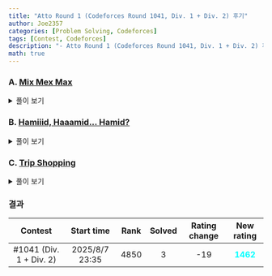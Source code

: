 ```yaml
---
title: "Atto Round 1 (Codeforces Round 1041, Div. 1 + Div. 2) 후기"
author: Joe2357
categories: [Problem Solving, Codeforces]
tags: [Contest, Codeforces]
description: "- Atto Round 1 (Codeforces Round 1041, Div. 1 + Div. 2) 후기"
math: true
---
```






### A. [Mix Mex Max](https://codeforces.com/contest/2127/problem/A)

<details markdown="1"><summary>풀이 보기</summary>
#### 풀이
조건을 나누어 하나씩 생각해보자.

- $0$이 배열 안에 존재한다 : $MIN = 0$이 된다. 즉 $MEX = MAX$
  - case work를 해보면 알겠지만, $MEX$와 $MAX$는 같을 수 없다. 즉 <u>$0$이 배열에 있다면 불가능한 경우</u>
  - 결국 $0$이 없기 때문에 항상 $MEX=0$이 된다. 즉 $MAX = MIN$이어야 한다

결론적으로, $MAX=MIN$이기 위해서는 **배열에 모두 $0$이 아닌 같은 수**로만 채워져있어야 한다!

#### 코드

```c
#include <stdio.h>

int main() {
    int T;
    if (scanf("%d", &T) != 1) return 0;
    while (T--) {
        int n;
        scanf("%d", &n);
        int v = -1;
        int ok = 1;
        for (int i = 0; i < n; i++) {
            int a;
            scanf("%d", &a);
            if (a != -1) {
                if (a == 0) {
                    ok = 0;
                } else if (v == -1) {
                    v = a;
                } else if (a != v) {
                    ok = 0;
                }
            }
        }
        puts(ok ? "YES" : "NO");
    }
    return 0;
}

```

</details>

### B. [Hamiiid, Haaamid... Hamid?](https://codeforces.com/contest/2127/problem/B)

<details markdown="1"><summary>풀이 보기</summary>
#### 풀이

Hamid는 항상 **같은 방향으로만 진행**하는게 이득이다. Mani는 그럼 Hamid를 최대한 막으려고 한다.

Hamid의 입장에서 생각해보자. 왼쪽에 벽 3개, 오른쪽에 벽 1개가 있다면 오른쪽으로 이동하는 것이 최선일 것이다. 그렇다면 Mani는 오른쪽에 벽을 설치하는 것이 최선의 전략이 된다.

Mani가 벽을 먼저 설치한다는 것을 생각하자. 벽이 설치된 후 Hamid가 최선의 선택을 하게 된다. 이 때 최선의 선택은 **도착지점에 더 가까운 방향**이 될 것이다. 벽을 제외하고 더 가까운 쪽을 선택하는 이유는, 이후부터 Mani가 그 방향으로 계속 벽을 설치할 수 있기 때문에, 걸리는 시간이 거리와 같아지기 때문이다.

하지만, Mani가 벽을 처음에 하나만 설치할 수 있기 때문에, 처음 단계에서는 Hamid가 왼쪽 또는 오른쪽으로 <u>벽이 없는 곳까지 이동 가능</u>하다는 점이다. 이정도 고려해서 개수를 세면 답을 얻을 수 있다.

#### 코드

```c
#include <stdio.h>

#define MAX_IDX (int)(2e5 + 1)
const int NONE = -1;

char grid[MAX_IDX + 1];
int n;
int x;

const int WALL = '#';
const int EMPTY = '.';

#define min(a, b) (((a) > (b)) ? (b) : (a))
#define max(a, b) (((a) > (b)) ? (a) : (b))

int main() {
    int t;
    scanf("%d", &t);

    while (t--) {
        scanf("%d %d", &n, &x);
        --x;
        scanf("%s", grid);

        // left
        int first_left = -1;
        int left_empty = 0;
        for (int i = 0; i < x; ++i) {
            if (grid[i] == WALL) {
                first_left = i;
            } else {
                ++left_empty;
            }
        }

        // right
        int first_right = n;
        int right_empty = 0;
        for (int i = n - 1; i > x; --i) {
            if (grid[i] == WALL) {
                first_right = i;
            } else {
                ++right_empty;
            }
        }

        // first case
        if (first_left == NONE && first_right == NONE) {
            printf("1\n");
        } else {
            int left_ret = 1;
            int right_ret = 1;

            // left place
            if (left_empty > 0) {
                left_ret = min(x, (n - first_right)) + 1;
            } else {
                left_ret = min(x, (n - x - 1)) + 1;
            }

            // right place
            if (right_empty > 0) {
                right_ret = min(first_left + 1, (n - x - 1)) + 1;
            } else {
                right_ret = min(x, (n - x - 1)) + 1;
            }

            // cmp
            int ret = max(left_ret, right_ret);
            printf("%d\n", ret);
        }
    }
    return 0;
}
```

</details>

### C. [Trip Shopping](https://codeforces.com/contest/2127/problem/C)

<details markdown="1"><summary>풀이 보기</summary>
#### 풀이

두 배열 $a, b$가 있을 때, 선택한 인덱스 $i, j$에 대해서 4개의 값을 임의배치하여 각 플레이어들이 원하는 결과를 얻도록 하는 문제이다. 우리는 Ali의 관점이며, 점수 $v$를 최소화하는 것이 목표이다.

Bahamin의 목표가 선택된 인덱스에 대해 $v$의 최대화이다. 이 때 Bahamin은 목표를 위해 배열을 변경하거나 가만히 둘 수도 있다. 이 때 $v$는 항상 커지거나 같다. <u>작아지지 않는다</u>.

Ali의 입장에서 생각해보자. 인덱스를 선택한다는 것은 $v$가 커지는 위험을 항상 동반하는 꼴이다. 이 과정을 총 $k$번 진행해야한다. 어떤 방법이 Ali의 입장에서 최선의 인덱스 선택일까? 정답은 **$v$의 증가를 최소화하는 인덱스를 계속 선택**하는 것이다. Bahamin은 $v$를 최대화하도록 배열을 변경할 것이지만, 이후부터는 계속 배열을 그대로 두어야 한다. 이미 최적의 상황으로 맞춰두었기 때문. 즉, <u>$k$번의 라운드를 진행하는 것이 의미가 없다!</u>

결국 Ali가 "$v$가 증가를 최소로 하는" 인덱스 $i, j$를 찾는 과정 1번만 필요하다는 것이다. 다만 수의 범위 때문에 완전탐색으로는 찾을 수 없다. 여기서 찾은 방법이 $a+b$가 제일 작은 친구들 위주로 선택하는 것. 그러면 같은 순서더라도 숫자들이 작은 애들이 더 유리하다는 것은 자명하다. 여기서 $v$의 증가량을 계산하고, 그들 중 제일 작은 인덱스를 추려내면 된다.

#### 코드

```c
#include <stdio.h>
#include <stdlib.h>

typedef long long ll;

#define MAX_IDX (int)(2e5)
const ll INF = (ll)987654321987654321;

ll a[MAX_IDX];
ll b[MAX_IDX];
ll vpair[MAX_IDX];
int n, k;

ll absll(ll x) {
    return (x < 0) ? -x : x;
}

typedef struct {
    ll a, b;
    ll vdiff;
} Pair;

Pair p[MAX_IDX];

ll read_input() {
    ll v = 0;
    scanf("%d %d", &n, &k);
    for (int i = 0; i < n; ++i)
        scanf("%lld", &a[i]);
    for (int i = 0; i < n; ++i) {
        scanf("%lld", &b[i]);
        vpair[i] = absll(a[i] - b[i]);
        v += vpair[i];

        p[i].a = a[i];
        p[i].b = b[i];
        p[i].vdiff = vpair[i];
    }
    return v;
}

ll max_permuted_cost(ll x1, ll x2, ll x3, ll x4) {
    ll vals[4] = {x1, x2, x3, x4};
    for (int i = 3; i > 0; --i)
        for (int j = 0; j < i; ++j)
            if (vals[j] > vals[j + 1]) {
                ll tmp = vals[j];
                vals[j] = vals[j + 1];
                vals[j + 1] = tmp;
            }
    return (vals[3] - vals[0]) + (vals[2] - vals[1]);
}

int cmp(const void* x, const void* y) {
    const Pair* px = (const Pair*)x;
    const Pair* py = (const Pair*)y;
    
    ll sum_x = px->a + px->b;
    ll sum_y = py->a + py->b;
    return (sum_x > sum_y) - (sum_x < sum_y);
}

int main() {
    int t;
    scanf("%d", &t);

    while (t--) {
        ll v = read_input();

        qsort(p, n, sizeof(Pair), cmp);

        ll min_delta = INF;
        for (int i = 0; i < n - 1; ++i) {
            ll cur_v = absll(p[i].a - p[i].b) + absll(p[i + 1].a - p[i + 1].b);
            ll new_v = max_permuted_cost(p[i].a, p[i + 1].a, p[i].b, p[i + 1].b);
            if (new_v - cur_v < min_delta)
                min_delta = new_v - cur_v;
        }

        printf("%lld\n", v + min_delta);
    }
    return 0;
}

```

</details>


### 결과

|         Contest         |   Start time   | Rank | Solved | Rating change |                New rating                |
| :---------------------: | :------------: | :--: | :----: | :-----------: | :--------------------------------------: |
| #1041 (Div. 1 + Div. 2) | 2025/8/7 23:35 | 4850 |   3    |      -19      | <strong style="color:cyan">1462</strong> |



